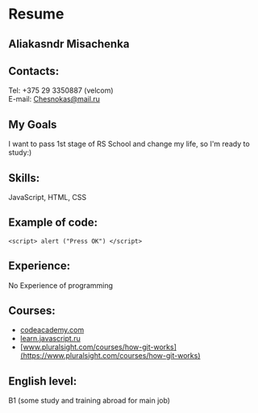 # Resume
## Aliakasndr Misachenka
## Contacts: 
 Tel: +375 29 3350887 (velcom)  
 E-mail: Chesnokas@mail.ru
## My Goals
I want to pass 1st stage of RS School and change my life, so I'm ready to study:)
## Skills: 
  JavaScript, HTML, CSS
## Example of code:
 `<script> alert ("Press OK") </script>`
## Experience: 
No Experience of programming 
## Courses:
 * [codeacademy.com](https://codeacademy.com)
 * [learn.javascript.ru](https://learn.javascript.ru)
 * [www.pluralsight.com/courses/how-git-works](https://www.pluralsight.com/courses/how-git-works)

## English level: 
B1 (some study and training abroad for main job)


